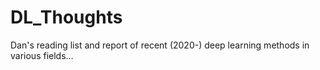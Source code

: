 # DL_Thoughts
Dan's reading list and report of recent (2020-) deep learning methods in various fields...
